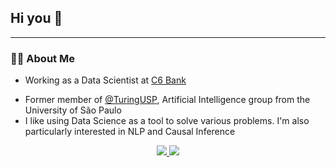 ## Hi you 👋
---
### 👩‍💻 About Me
- Working as a Data Scientist at <a href="https://www.c6bank.com.br/"> C6 Bank </a></p>  
- Former member of [@TuringUSP](https://github.com/turing-usp), Artificial Intelligence group from the University of São Paulo
- I like using Data Science as a tool to solve various problems. I'm also particularly interested in NLP and Causal Inference

<p align='center'>
</a>
    <a href="https://www.linkedin.com/in/juliapocciotti/">
            <img src="https://img.shields.io/badge/-Julia Pocciotti-0077B5?style=flat&logo=Linkedin&logoColor=white"/>
 </a>
  </a>
    <a href="https://medium.com/@juliapocciotti_54530">
	<img src="https://img.shields.io/badge/-juliapocciotti-black?style=flat&logo=Medium&logoColor=white"/>
    </a>
</p>
